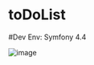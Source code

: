 # toDoList

#Dev Env: Symfony 4.4 

![image](https://user-images.githubusercontent.com/38107859/157444083-00891c3d-c6d6-4f37-97b6-c7ea907299fe.png)
